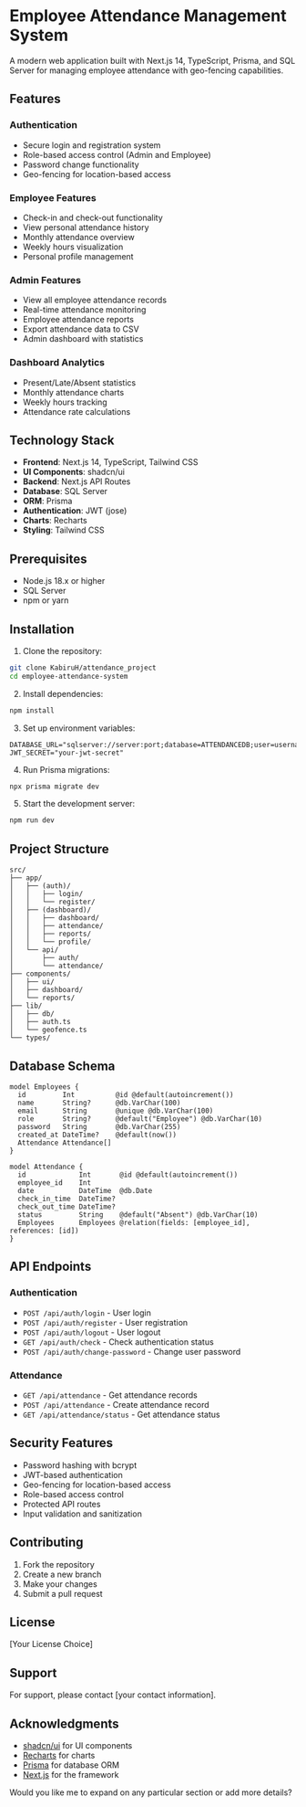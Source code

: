 # Employee Attendance Management System

A modern web application built with Next.js 14, TypeScript, Prisma, and SQL Server for managing employee attendance with geo-fencing capabilities.

## Features

### Authentication
- Secure login and registration system
- Role-based access control (Admin and Employee)
- Password change functionality
- Geo-fencing for location-based access

### Employee Features
- Check-in and check-out functionality
- View personal attendance history
- Monthly attendance overview
- Weekly hours visualization
- Personal profile management

### Admin Features
- View all employee attendance records
- Real-time attendance monitoring
- Employee attendance reports
- Export attendance data to CSV
- Admin dashboard with statistics

### Dashboard Analytics
- Present/Late/Absent statistics
- Monthly attendance charts
- Weekly hours tracking
- Attendance rate calculations

## Technology Stack

- **Frontend**: Next.js 14, TypeScript, Tailwind CSS
- **UI Components**: shadcn/ui
- **Backend**: Next.js API Routes
- **Database**: SQL Server
- **ORM**: Prisma
- **Authentication**: JWT (jose)
- **Charts**: Recharts
- **Styling**: Tailwind CSS

## Prerequisites

- Node.js 18.x or higher
- SQL Server
- npm or yarn

## Installation

1. Clone the repository:
```bash
git clone KabiruH/attendance_project
cd employee-attendance-system
```

2. Install dependencies:
```bash
npm install
```

3. Set up environment variables:
```env
DATABASE_URL="sqlserver://server:port;database=ATTENDANCEDB;user=username;password=password;trustServerCertificate=true"
JWT_SECRET="your-jwt-secret"
```

4. Run Prisma migrations:
```bash
npx prisma migrate dev
```

5. Start the development server:
```bash
npm run dev
```

## Project Structure

```
src/
├── app/
│   ├── (auth)/
│   │   ├── login/
│   │   └── register/
│   ├── (dashboard)/
│   │   ├── dashboard/
│   │   ├── attendance/
│   │   ├── reports/
│   │   └── profile/
│   └── api/
│       ├── auth/
│       └── attendance/
├── components/
│   ├── ui/
│   ├── dashboard/
│   └── reports/
├── lib/
│   ├── db/
│   ├── auth.ts
│   └── geofence.ts
└── types/
```

## Database Schema

```prisma
model Employees {
  id         Int          @id @default(autoincrement())
  name       String?      @db.VarChar(100)
  email      String       @unique @db.VarChar(100)
  role       String?      @default("Employee") @db.VarChar(10)
  password   String       @db.VarChar(255)
  created_at DateTime?    @default(now())
  Attendance Attendance[]
}

model Attendance {
  id             Int       @id @default(autoincrement())
  employee_id    Int
  date           DateTime  @db.Date
  check_in_time  DateTime?
  check_out_time DateTime?
  status         String    @default("Absent") @db.VarChar(10)
  Employees      Employees @relation(fields: [employee_id], references: [id])
}
```

## API Endpoints

### Authentication
- `POST /api/auth/login` - User login
- `POST /api/auth/register` - User registration
- `POST /api/auth/logout` - User logout
- `GET /api/auth/check` - Check authentication status
- `POST /api/auth/change-password` - Change user password

### Attendance
- `GET /api/attendance` - Get attendance records
- `POST /api/attendance` - Create attendance record
- `GET /api/attendance/status` - Get attendance status

## Security Features

- Password hashing with bcrypt
- JWT-based authentication
- Geo-fencing for location-based access
- Role-based access control
- Protected API routes
- Input validation and sanitization

## Contributing

1. Fork the repository
2. Create a new branch
3. Make your changes
4. Submit a pull request

## License

[Your License Choice]

## Support

For support, please contact [your contact information].

## Acknowledgments

- [shadcn/ui](https://ui.shadcn.com/) for UI components
- [Recharts](https://recharts.org/) for charts
- [Prisma](https://www.prisma.io/) for database ORM
- [Next.js](https://nextjs.org/) for the framework

Would you like me to expand on any particular section or add more details?